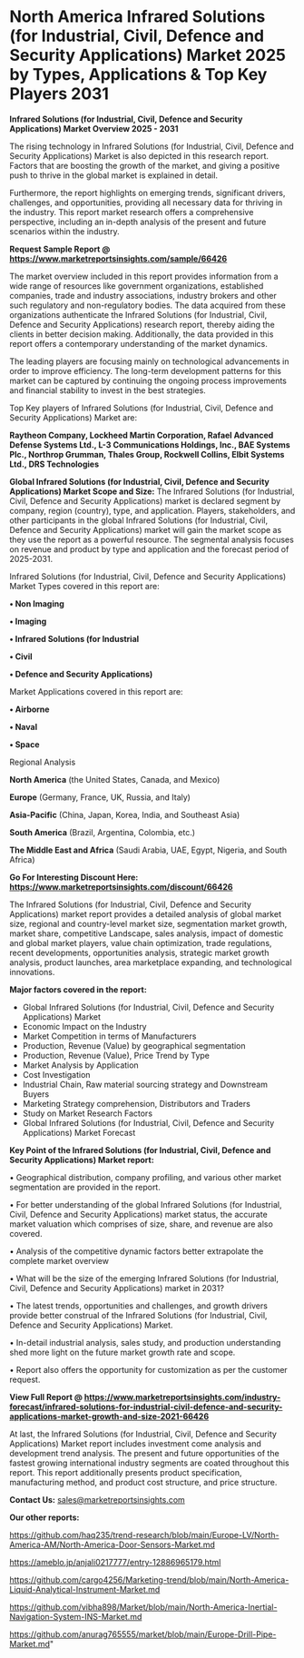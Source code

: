 # North America Infrared Solutions (for Industrial, Civil, Defence and Security Applications) Market 2025 by Types, Applications & Top Key Players 2031

<Strong> Infrared Solutions (for Industrial, Civil, Defence and Security Applications) Market Overview 2025 - 2031</strong>

The rising technology in Infrared Solutions (for Industrial, Civil, Defence and Security Applications) Market is also depicted in this research report. Factors that are boosting the growth of the market, and giving a positive push to thrive in the global market is explained in detail.

Furthermore, the report highlights on emerging trends, significant drivers, challenges, and opportunities, providing all necessary data for thriving in the industry. This report market research offers a comprehensive perspective, including an in-depth analysis of the present and future scenarios within the industry.

<strong>Request Sample Report @ <a href=https://www.marketreportsinsights.com/sample/66426>https://www.marketreportsinsights.com/sample/66426</a></strong>

The market overview included in this report provides information from a wide range of resources like government organizations, established companies, trade and industry associations, industry brokers and other such regulatory and non-regulatory bodies. The data acquired from these organizations authenticate the Infrared Solutions (for Industrial, Civil, Defence and Security Applications) research report, thereby aiding the clients in better decision making. Additionally, the data provided in this report offers a contemporary understanding of the market dynamics.

The leading players are focusing mainly on technological advancements in order to improve efficiency. The long-term development patterns for this market can be captured by continuing the ongoing process improvements and financial stability to invest in the best strategies.

Top Key players of Infrared Solutions (for Industrial, Civil, Defence and Security Applications) Market are:

<strong>Raytheon Company, Lockheed Martin Corporation, Rafael Advanced Defense Systems Ltd., L-3 Communications Holdings, Inc., BAE Systems Plc., Northrop Grumman, Thales Group, Rockwell Collins, Elbit Systems Ltd., DRS Technologies</strong>

<strong><b>Global Infrared Solutions (for Industrial, Civil, Defence and Security Applications) Market Scope and Size:</b></strong>
The Infrared Solutions (for Industrial, Civil, Defence and Security Applications) market is declared segment by company, region (country), type, and application. Players, stakeholders, and other participants in the global Infrared Solutions (for Industrial, Civil, Defence and Security Applications) market will gain the market scope as they use the report as a powerful resource. The segmental analysis focuses on revenue and product by type and application and the forecast period of 2025-2031.

Infrared Solutions (for Industrial, Civil, Defence and Security Applications) Market Types covered in this report are:

<strong>• Non Imaging

• Imaging

• Infrared Solutions (for Industrial

• Civil

• Defence and Security Applications)</strong>

Market Applications covered in this report are:

<strong>• Airborne

• Naval

• Space</strong> 

Regional Analysis

<strong>North America</strong> (the United States, Canada, and Mexico)

<strong>Europe</strong> (Germany, France, UK, Russia, and Italy)

<strong>Asia-Pacific</strong> (China, Japan, Korea, India, and Southeast Asia)

<strong>South America</strong> (Brazil, Argentina, Colombia, etc.)

<strong>The Middle East and Africa</strong> (Saudi Arabia, UAE, Egypt, Nigeria, and South Africa)

<strong>Go For Interesting Discount Here: <a href=https://www.marketreportsinsights.com/discount/66426>https://www.marketreportsinsights.com/discount/66426</a></strong>

The Infrared Solutions (for Industrial, Civil, Defence and Security Applications) market report provides a detailed analysis of global market size, regional and country-level market size, segmentation market growth, market share, competitive Landscape, sales analysis, impact of domestic and global market players, value chain optimization, trade regulations, recent developments, opportunities analysis, strategic market growth analysis, product launches, area marketplace expanding, and technological innovations.

<strong><b>Major factors covered in the report:</b></strong>
<ul>
  <li>Global Infrared Solutions (for Industrial, Civil, Defence and Security Applications) Market </li>
  <li>Economic Impact on the Industry</li>
  <li>Market Competition in terms of Manufacturers</li>
  <li>Production, Revenue (Value) by geographical segmentation</li>
  <li>Production, Revenue (Value), Price Trend by Type</li>
  <li>Market Analysis by Application</li>
  <li>Cost Investigation</li>
  <li>Industrial Chain, Raw material sourcing strategy and Downstream Buyers</li>
  <li>Marketing Strategy comprehension, Distributors and Traders</li>
  <li>Study on Market Research Factors</li>
  <li>Global Infrared Solutions (for Industrial, Civil, Defence and Security Applications) Market Forecast</li>
</ul>

<strong><b>Key Point of the Infrared Solutions (for Industrial, Civil, Defence and Security Applications) Market report:</b></strong>

• Geographical distribution, company profiling, and various other market segmentation are provided in the report.

• For better understanding of the global Infrared Solutions (for Industrial, Civil, Defence and Security Applications) market status, the accurate market valuation which comprises of size, share, and revenue are also covered.

• Analysis of the competitive dynamic factors better extrapolate the complete market overview

• What will be the size of the emerging Infrared Solutions (for Industrial, Civil, Defence and Security Applications) market in 2031?

• The latest trends, opportunities and challenges, and growth drivers provide better construal of the Infrared Solutions (for Industrial, Civil, Defence and Security Applications) Market.

• In-detail industrial analysis, sales study, and production understanding shed more light on the future market growth rate and scope.

• Report also offers the opportunity for customization as per the customer request.

<strong><b>View Full Report @ <a href=https://www.marketreportsinsights.com/industry-forecast/infrared-solutions-for-industrial-civil-defence-and-security-applications-market-growth-and-size-2021-66426>https://www.marketreportsinsights.com/industry-forecast/infrared-solutions-for-industrial-civil-defence-and-security-applications-market-growth-and-size-2021-66426</a></b></strong>


At last, the Infrared Solutions (for Industrial, Civil, Defence and Security Applications) Market report includes investment come analysis and development trend analysis. The present and future opportunities of the fastest growing international industry segments are coated throughout this report. This report additionally presents product specification, manufacturing method, and product cost structure, and price structure.

<strong>Contact Us:</strong>
sales@marketreportsinsights.com

<strong>Our other reports:</strong>

<a href=https://github.com/haq235/trend-research/blob/main/Europe-LV/North-America-AM/North-America-Door-Sensors-Market.md>https://github.com/haq235/trend-research/blob/main/Europe-LV/North-America-AM/North-America-Door-Sensors-Market.md</a>

<a href=https://ameblo.jp/anjali0217777/entry-12886965179.html>https://ameblo.jp/anjali0217777/entry-12886965179.html</a>

<a href=https://github.com/cargo4256/Marketing-trend/blob/main/North-America-Liquid-Analytical-Instrument-Market.md>https://github.com/cargo4256/Marketing-trend/blob/main/North-America-Liquid-Analytical-Instrument-Market.md</a>

<a href=https://github.com/vibha898/Market/blob/main/North-America-Inertial-Navigation-System-INS-Market.md>https://github.com/vibha898/Market/blob/main/North-America-Inertial-Navigation-System-INS-Market.md</a>

<a href=https://github.com/anurag765555/market/blob/main/Europe-Drill-Pipe-Market.md>https://github.com/anurag765555/market/blob/main/Europe-Drill-Pipe-Market.md</a>"

